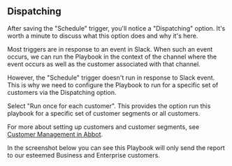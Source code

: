 <!-- markdownlint-disable-file MD041 -->

## Dispatching

After saving the "Schedule" trigger, you'll notice a "Dispatching" option. It's worth a minute to discuss what this option does and why it's here.

Most triggers are in response to an event in Slack. When such an event occurs, we can run the Playbook in the context of the channel where the event occurs as well as the customer associated with that channel.

However, the "Schedule" trigger doesn't run in response to Slack event. This is why we need to configure the Playbook to run for a specific set of customers via the Dispatching option.

Select "Run once for each customer". This provides the option run this playbook for a specific set of customer segments or all customers.

For more about setting up customers and customer segments, see [Customer Management in Abbot](xref:customers).

In the screenshot below you can see this Playbook will only send the report to our esteemed Business and Enterprise customers.
